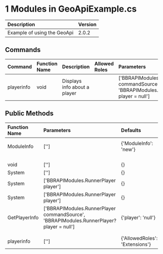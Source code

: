 # 1 Modules in GeoApiExample.cs

| Description                 | Version   |
|:----------------------------|:----------|
| Example of using the GeoApi | 2.0.2     |

## Commands
| Command    | Function Name   | Description                  | Allowed Roles   | Parameters                                                                                | Defaults           |
|:-----------|:----------------|:-----------------------------|:----------------|:------------------------------------------------------------------------------------------|:-------------------|
| playerinfo | void            | Displays info about a player |                 | ['BBRAPIModules.RunnerPlayer commandSource', 'BBRAPIModules.RunnerPlayer? player = null'] | {'player': 'null'} |

## Public Methods
| Function Name   | Parameters                                                                                | Defaults                       |
|:----------------|:------------------------------------------------------------------------------------------|:-------------------------------|
|                 |                                                                                           |                                |
| ModuleInfo      | ['']                                                                                      | {'ModuleInfo': 'new'}          |
|                 |                                                                                           |                                |
|                 |                                                                                           |                                |
|                 |                                                                                           |                                |
|                 |                                                                                           |                                |
| void            | ['']                                                                                      | {}                             |
| System          | ['']                                                                                      | {}                             |
| System          | ['BBRAPIModules.RunnerPlayer player']                                                     | {}                             |
| System          | ['BBRAPIModules.RunnerPlayer player']                                                     | {}                             |
| GetPlayerInfo   | ['BBRAPIModules.RunnerPlayer commandSource', 'BBRAPIModules.RunnerPlayer? player = null'] | {'player': 'null'}             |
|                 |                                                                                           |                                |
|                 |                                                                                           |                                |
| playerinfo      | ['']                                                                                      | {'AllowedRoles': 'Extensions'} |